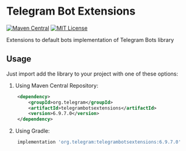 # Telegram Bot Extensions

[![Maven Central](https://maven-badges.herokuapp.com/maven-central/org.telegram/telegrambotsextensions/badge.svg)](http://mvnrepository.com/artifact/org.telegram/telegrambotsextensions)
[![MIT License](http://img.shields.io/badge/license-MIT-blue.svg?style=flat)](https://github.com/rubenlagus/TelegramBots/blob/master/LICENSE)

Extensions to default bots implementation of Telegram Bots library


## Usage

Just import add the library to your project with one of these options:

  1. Using Maven Central Repository:

```xml
    <dependency>
        <groupId>org.telegram</groupId>
        <artifactId>telegrambotsextensions</artifactId>
        <version>6.9.7.0</version>
    </dependency>
```

   2. Using Gradle:

```gradle
    implementation 'org.telegram:telegrambotsextensions:6.9.7.0'
```